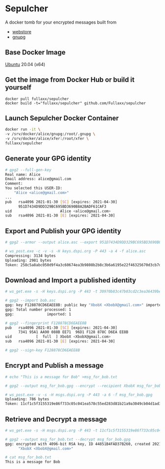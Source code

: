 # Sepulcher
A docker tomb for your encrypted messages built from
* [webstore](https://github.com/Fullaxx/webstore)
* [gnupg](https://gnupg.org/)

## Base Docker Image
[Ubuntu](https://hub.docker.com/_/ubuntu) 20.04 (x64)

## Get the image from Docker Hub or build it yourself
```
docker pull fullaxx/sepulcher
docker build -t="fullaxx/sepulcher" github.com/Fullaxx/sepulcher
```

## Launch Sepulcher Docker Container
```bash
docker run -it \
-v /srv/docker/alice/gnupg:/root/.gnupg \
-v /srv/docker/alice/xfer:/root/xfer \
fullaxx/sepulcher
```

## Generate your GPG identity
```bash
# gpg2 --full-gen-key
Real name: Alice
Email address: alice@gmail.com
Comment:
You selected this USER-ID:
    "Alice <alice@gmail.com>"
...
pub   rsa4096 2021-01-30 [SC] [expires: 2021-04-30]
      951D7434D9DD329BC695BD3690B8A2BADF61CAF3
uid                      Alice <alice@gmail.com>
sub   rsa4096 2021-01-30 [E] [expires: 2021-04-30]
```

## Export and Publish your GPG identity
```bash
# gpg2 --armor --output alice.asc --export 951D7434D9DD329BC695BD3690B8A2BADF61CAF3

# ws_post.exe -c -v -s -H keys.dspi.org -P 443 -a 4 -f alice.asc
Compressing: 3134 bytes
Uploading: 2981 bytes
Token: 258c5a8abc050d9f4a3c60674ea3b9808b2b8c3b6a6195e22f46325670d3cb7d
```

## Download and Import a published identity
```bash
# ws_get.exe -s -H keys.dspi.org -P 443 -t 30970b83c47b03cd2c3ea36439bea1d7886a6e538e6a24cd2fa0f929848ee62f -f bob.asc

# gpg2 --import bob.asc
gpg: key F128878CD6EAEE8B: public key "XbobX <XbobX@gmail.com>" imported
gpg: Total number processed: 1
gpg:               imported: 1

# gpg2 --fingerprint F128878CD6EAEE8B
pub   rsa4096 2021-01-30 [SC] [expires: 2021-04-30]
      7341 95A1 AA90 088B EE71  96D1 F128 878C D6EA EE8B
uid           [  full  ] XbobX <XbobX@gmail.com>
sub   rsa4096 2021-01-30 [E] [expires: 2021-04-30]

# gpg2 --sign-key F128878CD6EAEE8B
```

## Encrypt and Publish a message
```bash
# echo "This is a message for Bob" >msg_for_bob.txt

# gpg2 --output msg_for_bob.gpg --encrypt --recipient XbobX msg_for_bob.txt

# ws_post.exe -v -s -H msgs.dspi.org -P 443 -a 6 -f msg_for_bob.gpg
Uploading: 786 bytes
Token: 11cf1c5f3155319e86f733c05c041ea578c55ed283d81b21a9a3049cb04d1ad349632e5b3e82366071b3af44d060a7093a8364a7dc2aa769cca46f97daa19686
```

## Retrieve and Decrypt a message
```bash
# ws_get.exe -s -H msgs.dspi.org -P 443 -t 11cf1c5f3155319e86f733c05c041ea578c55ed283d81b21a9a3049cb04d1ad349632e5b3e82366071b3af44d060a7093a8364a7dc2aa769cca46f97daa19686 -f msg_for_bob.gpg

# gpg2 --output msg_for_bob.txt --decrypt msg_for_bob.gpg
gpg: encrypted with 4096-bit RSA key, ID 44851B4FAD37B260, created 2021-01-30
      "XbobX <XbobX@gmail.com>"

# cat msg_for_bob.txt
This is a message for Bob
```
